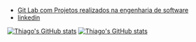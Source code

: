 * [Git Lab com Projetos realizados na engenharia de software](https://gitlab.com/thiago-satc)  
* [linkedin](https://www.linkedin.com/in/thiago-larangeiras/)

[![Thiago's GitHub stats](https://github-readme-stats.vercel.app/api/top-langs/?username=thiagolarangeiras&exclude_repo=satc-banco-de-dados&layout=compact&langs_count=8)](https://github.com/thiagolarangeiras)
[![Thiago's GitHub stats](https://github-readme-stats.vercel.app/api?username=thiagolarangeiras&show_icons=true)](https://github.com/thiagolarangeiras)
